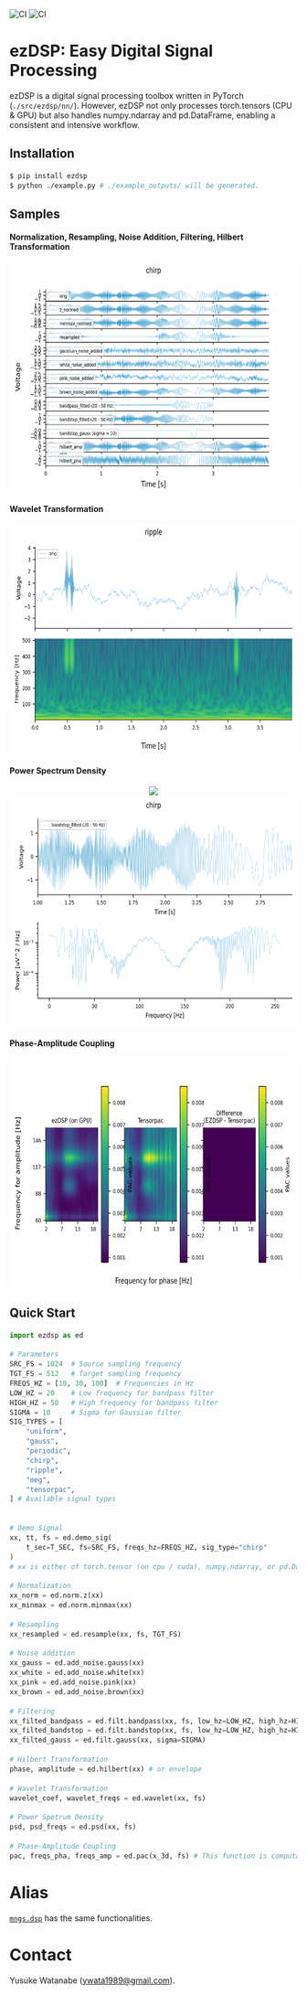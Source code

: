 ![CI](https://github.com/ywatanabe1989/ezdsp/actions/workflows/pip_install.yml/badge.svg)
![CI](https://github.com/ywatanabe1989/ezdsp/actions/workflows/run_example.yml/badge.svg)

# ezDSP: Easy Digital Signal Processing

ezDSP is a digital signal processing toolbox written in PyTorch (`./src/ezdsp/nn/`). However, ezDSP not only processes torch.tensors (CPU & GPU) but also handles numpy.ndarray and pd.DataFrame, enabling a consistent and intensive workflow.

## Installation
```bash
$ pip install ezdsp
$ python ./example.py # ./example_outputs/ will be generated.
```

## Samples
#### Normalization, Resampling, Noise Addition, Filtering, Hilbert Transformation
<div align="center">
  <img src="./example_outputs/3_chirp/1_signals.png" height="400">
</div>

#### Wavelet Transformation
<div align="center">
  <img src="./example_outputs/4_ripple/2_wavelet_orig.png" height="400">
</div>

#### Power Spectrum Density
<div align="center">
  <img src="./example_outputs/3_chirp/3_orig.png" height="400">
  <img src="./example_outputs/3_chirp/3_psd_bandstop_filted%20(20%20-%2050%20Hz).png" height="400">
</div>

#### Phase-Amplitude Coupling
<div align="center">
  <img src="./example_outputs/modulation_index_calculation_with_ezDSP_and_Tensorpac.png" height="400">
</div>

## Quick Start
``` python
import ezdsp as ed

# Parameters
SRC_FS = 1024  # Source sampling frequency
TGT_FS = 512   # Target sampling frequency
FREQS_HZ = [10, 30, 100]  # Frequencies in Hz
LOW_HZ = 20    # Low frequency for bandpass filter
HIGH_HZ = 50   # High frequency for bandpass filter
SIGMA = 10     # Sigma for Gaussian filter
SIG_TYPES = [
    "uniform",
    "gauss",
    "periodic",
    "chirp",
    "ripple",
    "meg",
    "tensorpac",
] # Available signal types


# Demo Signal
xx, tt, fs = ed.demo_sig(
    t_sec=T_SEC, fs=SRC_FS, freqs_hz=FREQS_HZ, sig_type="chirp"
)
# xx is either of torch.tensor (on cpu / cuda), numpy.ndarray, or pd.DataFrame.

# Normalization
xx_norm = ed.norm.z(xx)
xx_minmax = ed.norm.minmax(xx)

# Resampling
xx_resampled = ed.resample(xx, fs, TGT_FS)

# Noise addition
xx_gauss = ed.add_noise.gauss(xx)
xx_white = ed.add_noise.white(xx)
xx_pink = ed.add_noise.pink(xx)
xx_brown = ed.add_noise.brown(xx)

# Filtering
xx_filted_bandpass = ed.filt.bandpass(xx, fs, low_hz=LOW_HZ, high_hz=HIGH_HZ)
xx_filted_bandstop = ed.filt.bandstop(xx, fs, low_hz=LOW_HZ, high_hz=HIGH_HZ)
xx_filted_gauss = ed.filt.gauss(xx, sigma=SIGMA)

# Hilbert Transformation
phase, amplitude = ed.hilbert(xx) # or envelope

# Wavelet Transformation
wavelet_coef, wavelet_freqs = ed.wavelet(xx, fs)

# Power Spetrum Density
psd, psd_freqs = ed.psd(xx, fs)

# Phase-Amplitude Coupling
pac, freqs_pha, freqs_amp = ed.pac(x_3d, fs) # This function is computationally demanding. Please monitor the RAM/VRAM usage.
```

# Alias
[`mngs.dsp`](https://github.com/ywatanabe1989/mngs/src/mngs/dsp/) has the same functionalities.

# Contact
Yusuke Watanabe (ywata1989@gmail.com).

